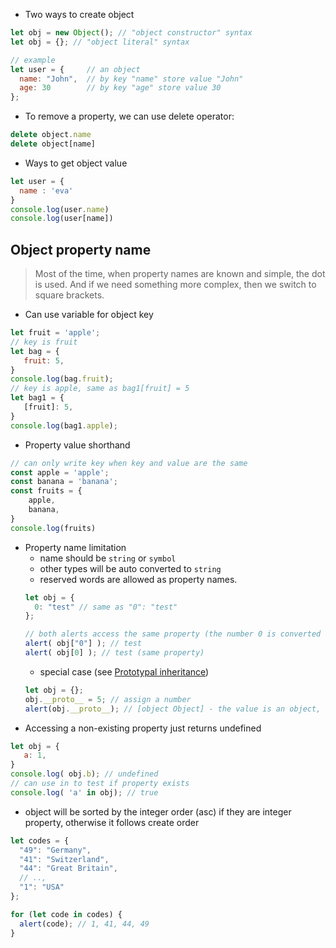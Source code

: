 * Two ways to create object
```js
let obj = new Object(); // "object constructor" syntax
let obj = {}; // "object literal" syntax
```
```js
// example
let user = {     // an object
  name: "John",  // by key "name" store value "John"
  age: 30        // by key "age" store value 30
};
```
* To remove a property, we can use delete operator:
```js
delete object.name
delete object[name]
```
* Ways to get object value
```js
let user = {
  name : 'eva'
}
console.log(user.name)
console.log(user[name])
```

Object property name
--
> Most of the time, when property names are known and simple, the dot is used. And if we need something more complex, then we switch to square brackets.
* Can use variable for object key
```js
let fruit = 'apple';
// key is fruit
let bag = {
   fruit: 5,
}
console.log(bag.fruit);
// key is apple, same as bag1[fruit] = 5
let bag1 = {
   [fruit]: 5,
}
console.log(bag1.apple);
```
* Property value shorthand
```js
// can only write key when key and value are the same
const apple = 'apple';
const banana = 'banana';
const fruits = {
    apple,
    banana,
}
console.log(fruits)
```
* Property name limitation
    * name should be `string` or `symbol`
    * other types will be auto converted to `string`
    * reserved words are allowed as property names.
    ```js
    let obj = {
      0: "test" // same as "0": "test"
    };
    
    // both alerts access the same property (the number 0 is converted to string "0")
    alert( obj["0"] ); // test
    alert( obj[0] ); // test (same property)
    ```     
    * special case (see [Prototypal inheritance](https://javascript.info/prototype-inheritance))
    ```js
    let obj = {};
    obj.__proto__ = 5; // assign a number
    alert(obj.__proto__); // [object Object] - the value is an object, didn't work as intended
    ```
 *  Accessing a non-existing property just returns undefined
 ```js
let obj = {
    a: 1,
}
console.log( obj.b); // undefined
// can use in to test if property exists
console.log( 'a' in obj); // true
```
* object will be sorted by the integer order (asc) if they are integer property, otherwise it follows create order
```js
let codes = {
  "49": "Germany",
  "41": "Switzerland",
  "44": "Great Britain",
  // ..,
  "1": "USA"
};

for (let code in codes) {
  alert(code); // 1, 41, 44, 49
}
```